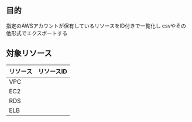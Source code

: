 ## 目的
指定のAWSアカウントが保有しているリソースをID付きで一覧化し
csvやその他形式でエクスポートする


## 対象リソース
| リソース | リソースID |
|--------|--------|
|VPC||
|EC2||
|RDS||
|ELB||

